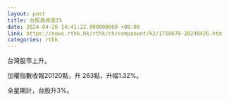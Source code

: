```yaml
---
layout: post
title: 台股高收逾1%
date: 2024-04-26 14:41:22.000000000 +08:00
link: https://news.rthk.hk/rthk/ch/component/k2/1750670-20240426.htm
categories: rthk
---
```


台灣股市上升。

加權指數收報20120點，升 263點，升幅1.32%。

全星期計，台股升3%。
